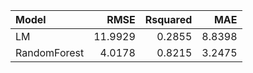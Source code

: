 |Model        |    RMSE| Rsquared|    MAE|
|:------------|-------:|--------:|------:|
|LM           | 11.9929|   0.2855| 8.8398|
|RandomForest |  4.0178|   0.8215| 3.2475|
